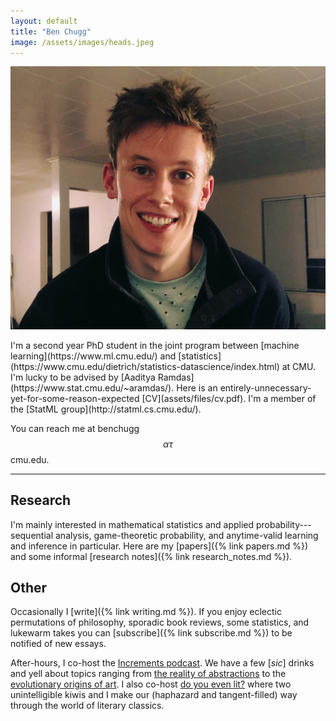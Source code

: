 ```yaml
---
layout: default
title: "Ben Chugg"
image: /assets/images/heads.jpeg
---
```



<img id='headerim' src="/assets/images/me.jpg">
<!-- <p id="caption"></p> -->

<p id='index-intro-text' markdown="1">
I'm a second year PhD student in the joint program between [machine learning](https://www.ml.cmu.edu/) and [statistics](https://www.cmu.edu/dietrich/statistics-datascience/index.html) at CMU. I'm lucky to be advised by [Aaditya Ramdas](https://www.stat.cmu.edu/~aramdas/). 
Here is an entirely-unnecessary-yet-for-some-reason-expected [CV](assets/files/cv.pdf). I'm a member of the [StatML group](http://statml.cs.cmu.edu/). 
</p>

You can reach me at benchugg $$\alpha\tau$$ cmu.edu. 

---

## Research 

<p id='index-main-text' markdown="1">
I'm mainly interested in mathematical statistics and applied probability---sequential analysis, game-theoretic probability, and anytime-valid learning and inference in particular. Here are 
my [papers]({% link papers.md %}) and some informal [research notes]({% link research_notes.md %}). 
</p>

## Other

Occasionally I [write]({% link writing.md %}). If you enjoy eclectic permutations of philosophy, sporadic book reviews, some statistics, and lukewarm takes you can [subscribe]({% link subscribe.md %}) to be notified of new essays. 

After-hours, I co-host the [Increments podcast](https://www.incrementspodcast.com/). We have a few [_sic_] drinks and yell about topics ranging from [the reality of abstractions](https://www.incrementspodcast.com/24) to the [evolutionary origins of art](https://www.incrementspodcast.com/50). I also co-host [do you even lit?](https://doyouevenlit.podbean.com/) where two unintelligible kiwis and I make our (haphazard and tangent-filled) way through the world of literary classics. 


<!-- ---

## contact

You can try and reach me by email (benchugg $$\alpha\tau$$ cmu.edu) or by screaming my name twelve times in succession in a very public place. The latter has, to my knowledge, never not worked. 

 -->


